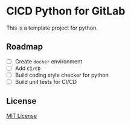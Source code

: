 # CICD Python for GitLab

This is a template project for python.

## Roadmap

- [ ] Create `docker` environment
- [ ] Add `CI/CD`
- [ ] Build coding style checker for python
- [ ] Build unit tests for CI/CD 

## License

[MIT License](LICENSE)
